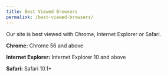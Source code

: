 ```yaml
---
title: Best Viewed Browsers
permalink: /best-viewed-browsers/
---
```



Our site is best viewed with Chrome, Internet Explorer or Safari.

<b>Chrome:</b>
Chrome 56 and above

<b>Internet Explorer:</b>
Internet Explorer 10 and above

<b>Safari:</b>
Safari 10.1+
